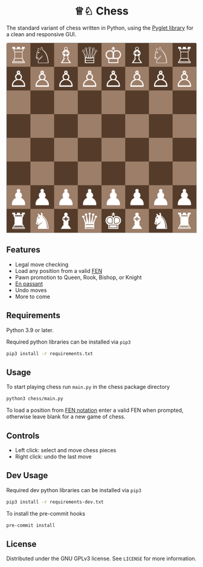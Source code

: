 <h1 align="center">
  ♕♘ Chess
</h1>

The standard variant of chess written in Python, using the [Pyglet library][1] for a clean and responsive GUI.

<p align="center">
  <img src="./resources/chess_starting_position.png" />
</p>

## Features
* Legal move checking
* Load any position from a valid [FEN][2]
* Pawn promotion to Queen, Rook, Bishop, or Knight
* [En passant][3]
* Undo moves
* More to come

## Requirements
Python 3.9 or later.

Required python libraries can be installed via ``pip3``
```sh
pip3 install -r requirements.txt
```

## Usage
To start playing chess run ``main.py`` in the chess package directory
```sh
python3 chess/main.py
```
To load a position from [FEN notation][2] enter a valid FEN when prompted, otherwise leave blank for a new game of chess.

## Controls
* Left click: select and move chess pieces
* Right click: undo the last move

## Dev Usage
Required dev python libraries can be installed via ``pip3``
```sh
pip3 install -r requirements-dev.txt
```
To install the pre-commit hooks
```sh
pre-commit install
```

## License
Distributed under the GNU GPLv3 license. See ``LICENSE`` for more information.

[1]: http://pyglet.org/
[2]: https://en.wikipedia.org/wiki/Forsyth-Edwards_Notation
[3]: https://en.wikipedia.org/wiki/En_passant
